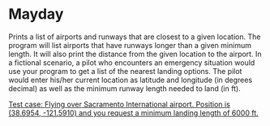 # Mayday

Prints a list of airports and runways that are closest to a given location. The program will list airports that have runways longer than a given minimum length. It will also print the distance from the given location to the airport. In a fictional scenario, a pilot who encounters an emergency situation would use your program to get a list of the nearest landing options. The pilot would enter his/her current location as latitude and longitude (in degrees decimal) as well as the minimum runway length needed to land (in ft).

[Test case: Flying over Sacramento International airport. Position is (38.6954, -121.5910) and you request a minimum landing length of 6000 ft.](https://github.com/zsilverman/Emergency-Landing/blob/master/testmayday1.png)
